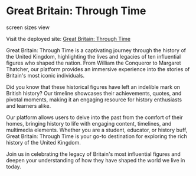 # Great Britain: Through Time

screen sizes view

Visit the deployed site: [Great Britain: Through Time](https://deepeshpatel11.github.io/Great-Britain-Through-Time/)

Great Britain: Through Time is a captivating journey through the history of the United Kingdom, highlighting the lives and legacies of ten influential figures who shaped the nation. From William the Conqueror to Margaret Thatcher, our platform provides an immersive experience into the stories of Britain's most iconic individuals.

Did you know that these historical figures have left an indelible mark on British history? Our timeline showcases their achievements, quotes, and pivotal moments, making it an engaging resource for history enthusiasts and learners alike.

Our platform allows users to delve into the past from the comfort of their homes, bringing history to life with engaging content, timelines, and multimedia elements. Whether you are a student, educator, or history buff, Great Britain: Through Time is your go-to destination for exploring the rich history of the United Kingdom.

Join us in celebrating the legacy of Britain's most influential figures and deepen your understanding of how they have shaped the world we live in today.